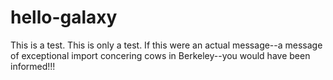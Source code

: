 # hello-galaxy

This is a test. This is only a test. If this were an actual message--a message of exceptional import concering cows in Berkeley--you would have been informed!!!
